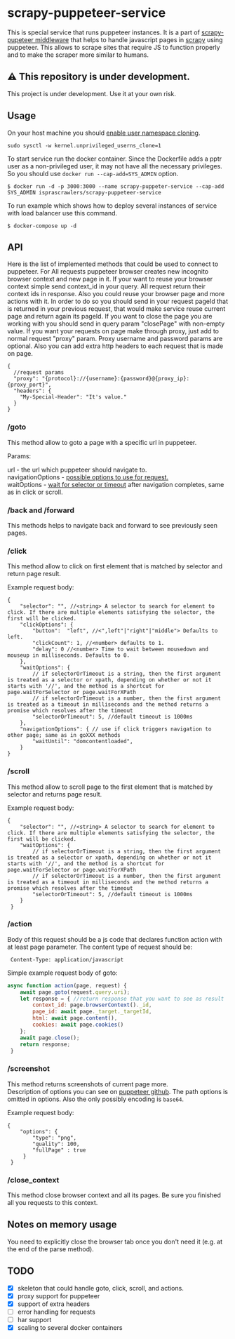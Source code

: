 # scrapy-puppeteer-service
This is special service that runs puppeteer instances. 
It is a part of [scrapy-pupeteer middleware](https://github.com/ispras/scrapy-puppeteer) that helps to handle javascript pages in [scrapy](https://github.com/scrapy/scrapy) using puppeteer. 
This allows to scrape sites that require JS to function properly and to make the scraper more similar to humans.

## ⚠️ This repository is under development.

This project is under development. Use it at your own risk.

## Usage 
On your host machine you should [enable user namespace cloning](https://github.com/GoogleChrome/puppeteer/blob/master/docs/troubleshooting.md#recommended-enable-user-namespace-cloning).

```shell script
sudo sysctl -w kernel.unprivileged_userns_clone=1
```

To start service run the docker container. 
Since the Dockerfile adds a pptr user as a non-privileged user, it may not have all the necessary privileges.
So you should use `docker run --cap-add=SYS_ADMIN` option.
```shell script
$ docker run -d -p 3000:3000 --name scrapy-puppeter-service --cap-add SYS_ADMIN isprascrawlers/scrapy-puppeteer-service 
```

To run example which shows how to deploy several instances of service with load balancer use this command.
```shell script
$ docker-compose up -d
```

## API

Here is the list of implemented methods that could be used to connect to puppeteer.
For All requests puppeteer browser creates new incognito browser context and new page in it.
If your want to reuse your browser context simple send context_id in your query. 
All request return their context ids in response. 
Also you could reuse your browser page and more actions with it.
In order to do so you should send in your request pageId that is returned in your previous request,
that would make service reuse current page and return again its pageId. 
If you want to close the page you are working with you should send in query param "closePage" with non-empty value.
If you want your requests on page make through proxy, just add to normal request "proxy" param. 
Proxy username and password params are optional.
Also you can add extra http headers to each request that is made on page.
```json5
{
  //request params  
  "proxy": "{protocol}://{username}:{password}@{proxy_ip}:{proxy_port}",
  "headers": {
    "My-Special-Header": "It's value."
  }
}
```

### **/goto**

This method allow to goto a page with a specific url in puppeteer.

Params: 

url - the url which puppeteer should navigate to.      
navigationOptions - [possible options to use for request.](https://github.com/GoogleChrome/puppeteer/blob/v1.20.0/docs/api.md#pagegotourl-options)      
waitOptions - [wait for selector or timeout](https://github.com/puppeteer/puppeteer/blob/v1.20.0/docs/api.md#pagewaitforselectororfunctionortimeout-options-args) after navigation completes, same as in click or scroll.

### **/back** and **/forward**
This methods helps to navigate back and forward to see previously seen pages.
 

### **/click**

This method allow to click on first element that is matched by selector and return page result.

Example request body:
```json5
{
    "selector": "", //<string> A selector to search for element to click. If there are multiple elements satisfying the selector, the first will be clicked.
    "clickOptions": {
        "button":  "left", //<",left"|"right"|"middle"> Defaults to left.
        "clickCount": 1, //<number> defaults to 1.
        "delay": 0 //<number> Time to wait between mousedown and mouseup in milliseconds. Defaults to 0.
    },
    "waitOptions": {
        // if selectorOrTimeout is a string, then the first argument is treated as a selector or xpath, depending on whether or not it starts with '//', and the method is a shortcut for page.waitForSelector or page.waitForXPath
        // if selectorOrTimeout is a number, then the first argument is treated as a timeout in milliseconds and the method returns a promise which resolves after the timeout
        "selectorOrTimeout": 5, //default timeout is 1000ms
    },
    "navigationOptions": { // use if click triggers navigation to other page; same as in goXXX methods
        "waitUntil": "domcontentloaded",    
    } 
}
```

### **/scroll**

This method allow to scroll page to the first element that is matched by selector and returns page result.

Example request body:
```json5
{
    "selector": "", //<string> A selector to search for element to click. If there are multiple elements satisfying the selector, the first will be clicked.
    "waitOptions": {
        // if selectorOrTimeout is a string, then the first argument is treated as a selector or xpath, depending on whether or not it starts with '//', and the method is a shortcut for page.waitForSelector or page.waitForXPath
        // if selectorOrTimeout is a number, then the first argument is treated as a timeout in milliseconds and the method returns a promise which resolves after the timeout
        "selectorOrTimeout": 5, //default timeout is 1000ms
    }
 }
```

### **/action**

Body of this request should be a js code that declares function action with at least page
parameter. The content type of request should be:
```http request
 Content-Type: application/javascript
```
 
Simple example request body of goto:
```js
async function action(page, request) {
    await page.goto(request.query.uri);
    let response = { //return response that you want to see as result
        context_id: page.browserContext()._id,
        page_id: await page._target._targetId,
        html: await page.content(),
        cookies: await page.cookies()
    };
    await page.close();
    return response;
 }
```

### **/screenshot**

This method returns screenshots of current page more.  
Description of options you can see on [puppeteer github](https://github.com/GoogleChrome/puppeteer/blob/v1.19.0/docs/api.md#pagescreenshotoptions).
The path options is omitted in options. Also the only possibly encoding is `base64`.
                                                            
Example request body:
```json5
{
    "options": {
        "type": "png",
        "quality": 100,
        "fullPage" : true 
     }
 }
```

### **/close_context**
This method close browser context and all its pages. Be sure you finished all you requests to this context.

## Notes on memory usage
You need to explicitly close the browser tab once you don't need it (e.g. at the end of the parse method).

## TODO

- [x] skeleton that could handle goto, click, scroll, and actions.
- [x] proxy support for puppeteer
- [x] support of extra headers
- [ ] error handling for requests
- [ ] har support
- [x] scaling to several docker containers
